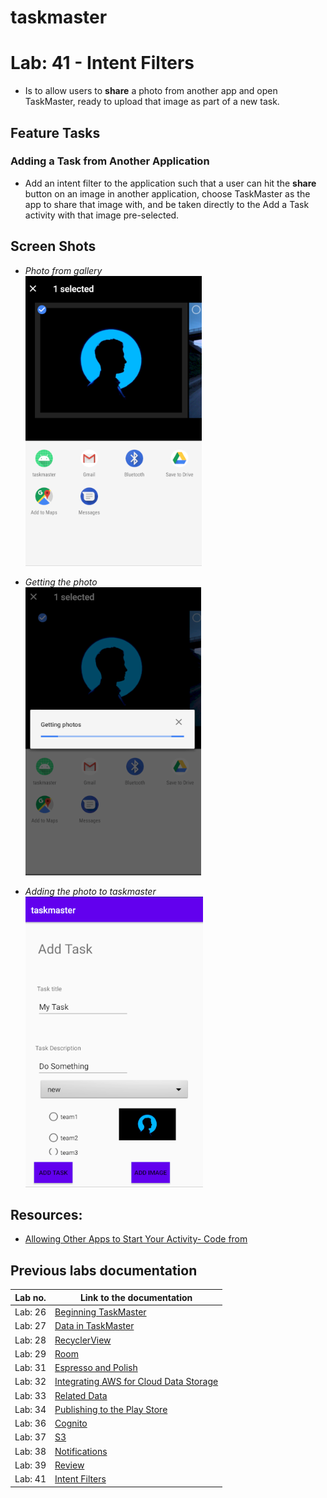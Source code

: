 # taskmaster

# Lab: 41 - Intent Filters

- Is to allow users to **share** a photo from another app and open TaskMaster, ready to upload that image as part of a new task.

## Feature Tasks

### Adding a Task from Another Application

- Add an intent filter to the application such that a user can hit the **share** button on an image in another application, choose TaskMaster as the app to share that image with, and be taken directly to the Add a Task activity with that image pre-selected.

## Screen Shots

- *Photo from gallery*  
![Events Photo from gallery](/screenshots/lab41/photo.png) 

- *Getting the photo*  
![Getting the photo](/screenshots/lab41/gettingPhoto.png) 

- *Adding the photo to taskmaster*  
![Adding the photo](/screenshots/lab41/add_photo.png) 

## Resources:
- [Allowing Other Apps to Start Your Activity- Code from](https://www.youtube.com/watch?v=j2tXsUKSzeI)


## Previous labs documentation

| Lab no.       | Link to the documentation  |         
| ------------|-----------------------------|
|Lab: 26|[Beginning TaskMaster](labs/LAB26.md)|
|Lab: 27|[Data in TaskMaster](labs/LAB27.md)|
|Lab: 28|[RecyclerView](labs/LAB28.md)|
|Lab: 29|[Room](labs/LAB29.md)|
|Lab: 31|[Espresso and Polish](labs/LAB31.md)|
|Lab: 32|[Integrating AWS for Cloud Data Storage](labs/LAB32.md)|
|Lab: 33|[Related Data](labs/LAB33.md)|
|Lab: 34|[Publishing to the Play Store](labs/LAB34.md)|
|Lab: 36|[Cognito](labs/LAB36.md)|
|Lab: 37|[S3](labs/LAB37.md)|
|Lab: 38|[Notifications](labs/LAB38.md)|
|Lab: 39|[Review](labs/LAB39.md)|
|Lab: 41|[Intent Filters](labs/LAB41.md)|
